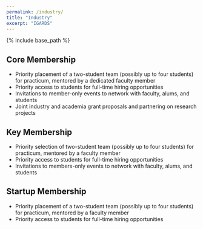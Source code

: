 ```yaml
---
permalink: /industry/
title: "Industry"
excerpt: "IGARDS"
---
```


{% include base_path %}

## Core Membership
* Priority placement of a two-student team (possibly up to four students) for practicum, mentored by a dedicated faculty member
* Priority access to students for full-time hiring opportunities
* Invitations to member-only events to network with faculty, alums, and students
* Joint industry and academia grant proposals and partnering on research projects

## Key Membership
* Priority selection of two-student team (possibly up to four students) for practicum, mentored by a faculty member
* Priority access to students for full-time hiring opportunities
* Invitations to members-only events to network with faculty, alums, and students

## Startup Membership
* Priority placement of a two-student team (possibly up to four students) for practicum, mentored by a faculty member
* Priority access to students for full-time hiring opportunities
